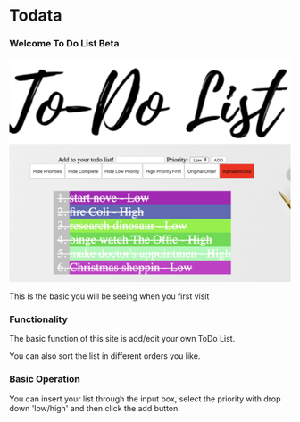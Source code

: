 # Todata

### Welcome To Do List Beta

![](img/todo.png)

This is the basic you will be seeing when you first visit

### Functionality

The basic function of this site is add/edit your own ToDo List.

You can also sort the list in different orders you like.

### Basic Operation

You can insert your list through the input box, select the priority with drop down 'low/high' and then click the add button.



